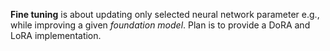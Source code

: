 
**Fine tuning** is about updating only selected neural network parameter e.g., while improving a given *foundation model*. Plan is to provide a DoRA and LoRA implementation. 